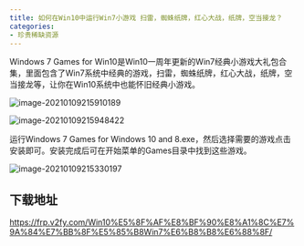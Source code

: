 ```yaml
---
title: 如何在Win10中运行Win7小游戏 扫雷，蜘蛛纸牌，红心大战，纸牌，空当接龙？
categories:
- 珍贵稀缺资源
---
```




Windows 7 Games for Win10是Win10一周年更新的Win7经典小游戏大礼包合集，里面包含了Win7系统中经典的游戏，扫雷，蜘蛛纸牌，红心大战，纸牌，空当接龙等，让你在Win10系统中也能怀旧经典小游戏。

![image-20210109215910189](https://cdn.fangyuanxiaozhan.com/assets/1694243365410Rh5skeZk.png)





![image-20210109215948422](https://cdn.fangyuanxiaozhan.com/assets/1694243369001QiwCEWFH.png)

运行Windows 7 Games for Windows 10 and 8.exe，然后选择需要的游戏点击安装即可。安装完成后可在开始菜单的Games目录中找到这些游戏。



![image-20210109215330197](https://cdn.fangyuanxiaozhan.com/assets/1694243371683d2K7hF6t.png)



## 下载地址



https://frp.v2fy.com/Win10%E5%8F%AF%E8%BF%90%E8%A1%8C%E7%9A%84%E7%BB%8F%E5%85%B8Win7%E6%B8%B8%E6%88%8F/